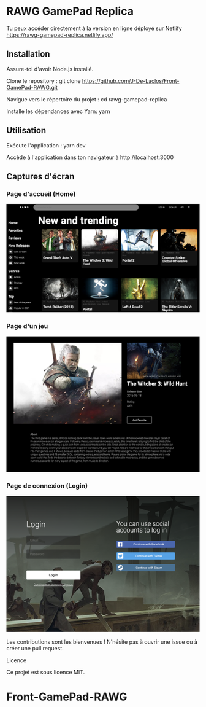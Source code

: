# RAWG GamePad Replica

Tu peux accéder directement à la version en ligne déployé sur Netlify
https://rawg-gamepad-replica.netlify.app/

## Installation

Assure-toi d'avoir Node.js installé.

Clone le repository : git clone https://github.com/J-De-Laclos/Front-GamePad-RAWG.git

Navigue vers le répertoire du projet : cd rawg-gamepad-replica

Installe les dépendances avec Yarn: yarn

## Utilisation

Exécute l'application : yarn dev

Accède à l'application dans ton navigateur à http://localhost:3000

## Captures d'écran

### Page d'accueil (Home)

![Accueil](./src/assets/images/CE%20home.png)

### Page d'un jeu

![Jeu](./src/assets/images/CE%20witcher.png)

### Page de connexion (Login)

![Connexion](./src/assets/images/CE%20Login.png)

Les contributions sont les bienvenues ! N'hésite pas à ouvrir une issue ou à créer une pull request.

Licence

Ce projet est sous licence MIT.

# Front-GamePad-RAWG
